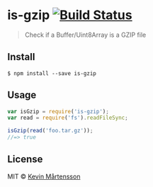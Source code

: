# is-gzip [![Build Status](http://img.shields.io/travis/kevva/is-gzip/master.svg?style=flat)](https://travis-ci.org/kevva/is-gzip)

> Check if a Buffer/Uint8Array is a GZIP file


## Install

```
$ npm install --save is-gzip
```


## Usage

```js
var isGzip = require('is-gzip');
var read = require('fs').readFileSync;

isGzip(read('foo.tar.gz'));
//=> true
```


## License

MIT © [Kevin Mårtensson](https://github.com/kevva)
